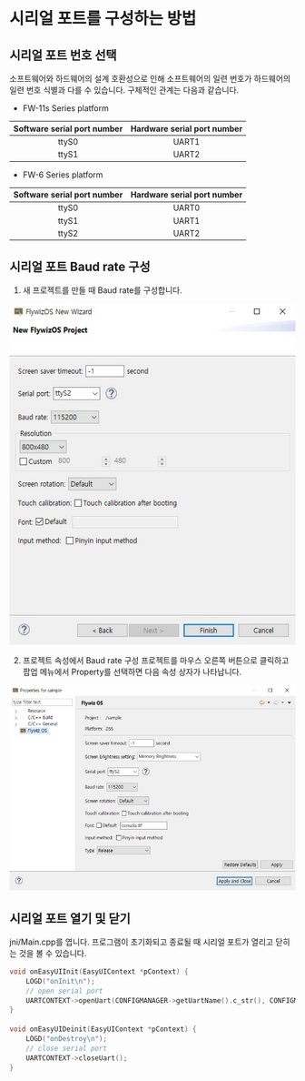 # 시리얼 포트를 구성하는 방법
## 시리얼 포트 번호 선택

소프트웨어와 하드웨어의 설계 호환성으로 인해 소프트웨어의 일련 번호가 하드웨어의 일련 번호 식별과 다를 수 있습니다. 구체적인 관계는 다음과 같습니다.

* FW-11s Series platform

| Software serial port number | Hardware serial port number |
|:--------:|:-------:|
| ttyS0   | UART1  |
| ttyS1   | UART2  |

* FW-6 Series platform

| Software serial port number | Hardware serial port number |
|:--------:|:-------:|
| ttyS0   | UART0  |
| ttyS1   | UART1  |
| ttyS2   | UART2  |

## 시리얼 포트 Baud rate 구성
1. 새 프로젝트를 만들 때 Baud rate를 구성합니다.

  ![](images/730034409.jpg)

2. 프로젝트 속성에서 Baud rate 구성
    프로젝트를 마우스 오른쪽 버튼으로 클릭하고 팝업 메뉴에서 Property를 선택하면 다음 속성 상자가 나타납니다.

  ![](images/918330052.jpg)

## 시리얼 포트 열기 및 닫기
jni/Main.cpp를 엽니다. 프로그램이 초기화되고 종료될 때 시리얼 포트가 열리고 닫히는 것을 볼 수 있습니다.

```c++
void onEasyUIInit(EasyUIContext *pContext) {
    LOGD("onInit\n");
    // open serial port
    UARTCONTEXT->openUart(CONFIGMANAGER->getUartName().c_str(), CONFIGMANAGER->getUartBaudRate());
}

void onEasyUIDeinit(EasyUIContext *pContext) {
    LOGD("onDestroy\n");
    // close serial port
    UARTCONTEXT->closeUart();
}
```